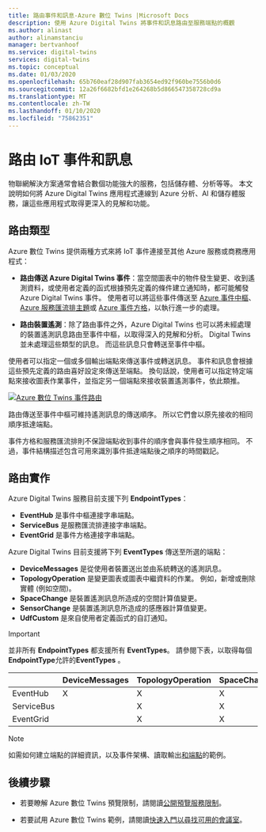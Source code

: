 ```yaml
---
title: 路由事件和訊息-Azure 數位 Twins |Microsoft Docs
description: 使用 Azure Digital Twins 將事件和訊息路由至服務端點的概觀
ms.author: alinast
author: alinamstanciu
manager: bertvanhoof
ms.service: digital-twins
services: digital-twins
ms.topic: conceptual
ms.date: 01/03/2020
ms.openlocfilehash: 65b760eaf28d907fab3654ed92f960be7556b0d6
ms.sourcegitcommit: 12a26f6682bfd1e264268b5d866547358728cd9a
ms.translationtype: MT
ms.contentlocale: zh-TW
ms.lasthandoff: 01/10/2020
ms.locfileid: "75862351"
---
```

# <a name="routing-iot-events-and-messages"></a>路由 IoT 事件和訊息

物聯網解決方案通常會結合數個功能強大的服務，包括儲存體、分析等等。 本文說明如何將 Azure Digital Twins 應用程式連線到 Azure 分析、AI 和儲存體服務，讓這些應用程式取得更深入的見解和功能。

## <a name="route-types"></a>路由類型  

Azure 數位 Twins 提供兩種方式來將 IoT 事件連接至其他 Azure 服務或商務應用程式：

* **路由傳送 Azure Digital Twins 事件**：當空間圖表中的物件發生變更、收到遙測資料，或使用者定義的函式根據預先定義的條件建立通知時，都可能觸發 Azure Digital Twins 事件。 使用者可以將這些事件傳送至 [Azure 事件中樞](https://azure.microsoft.com/services/event-hubs/)、[Azure 服務匯流排主題](https://azure.microsoft.com/services/service-bus/)或 [Azure 事件方格](https://azure.microsoft.com/services/event-grid/)，以執行進一步的處理。

* **路由裝置遙測**：除了路由事件之外，Azure Digital Twins 也可以將未經處理的裝置遙測訊息路由至事件中樞，以取得深入的見解和分析。 Digital Twins 並未處理這些類型的訊息。 而這些訊息只會轉送至事件中樞。

使用者可以指定一個或多個輸出端點來傳送事件或轉送訊息。 事件和訊息會根據這些預先定義的路由喜好設定來傳送至端點。 換句話說，使用者可以指定特定端點來接收圖表作業事件，並指定另一個端點來接收裝置遙測事件，依此類推。

[![Azure 數位 Twins 事件路由](media/concepts/digital-twins-events-routing.png)](media/concepts/digital-twins-events-routing.png#lightbox)

路由傳送至事件中樞可維持遙測訊息的傳送順序。 所以它們會以原先接收的相同順序抵達端點。 

事件方格和服務匯流排則不保證端點收到事件的順序會與事件發生順序相同。 不過，事件結構描述包含可用來識別事件抵達端點後之順序的時間戳記。

## <a name="route-implementation"></a>路由實作

Azure Digital Twins 服務目前支援下列 **EndpointTypes**：

* **EventHub** 是事件中樞連接字串端點。
* **ServiceBus** 是服務匯流排連接字串端點。
* **EventGrid** 是事件方格連接字串端點。

Azure Digital Twins 目前支援將下列 **EventTypes** 傳送至所選的端點：

* **DeviceMessages** 是從使用者裝置送出並由系統轉送的遙測訊息。
* **TopologyOperation** 是變更圖表或圖表中繼資料的作業。 例如，新增或刪除實體 (例如空間)。
* **SpaceChange** 是裝置遙測訊息所造成的空間計算值變更。
* **SensorChange** 是裝置遙測訊息所造成的感應器計算值變更。
* **UdfCustom** 是來自使用者定義函式的自訂通知。

> [!IMPORTANT]  
> 並非所有 **EndpointTypes** 都支援所有 **EventTypes**。
> 請參閱下表，以取得每個**EndpointType**允許的**EventTypes** 。

|             | DeviceMessages | TopologyOperation | SpaceChange | SensorChange | UdfCustom |
| ----------- | -------------- | ----------------- | ----------- | ------------ | --------- |
| EventHub|     X          |         X         |     X       |      X       |   X       |
| ServiceBus|              |         X         |     X       |      X       |   X       |
| EventGrid|               |         X         |     X       |      X       |   X       |

>[!NOTE]  
>如需如何建立端點的詳細資訊，以及事件架構、讀取輸出[和端點](how-to-egress-endpoints.md)的範例。

## <a name="next-steps"></a>後續步驟

- 若要瞭解 Azure 數位 Twins 預覽限制，請閱讀[公開預覽服務限制](concepts-service-limits.md)。

- 若要試用 Azure 數位 Twins 範例，請閱讀[快速入門以尋找可用的會議室](quickstart-view-occupancy-dotnet.md)。